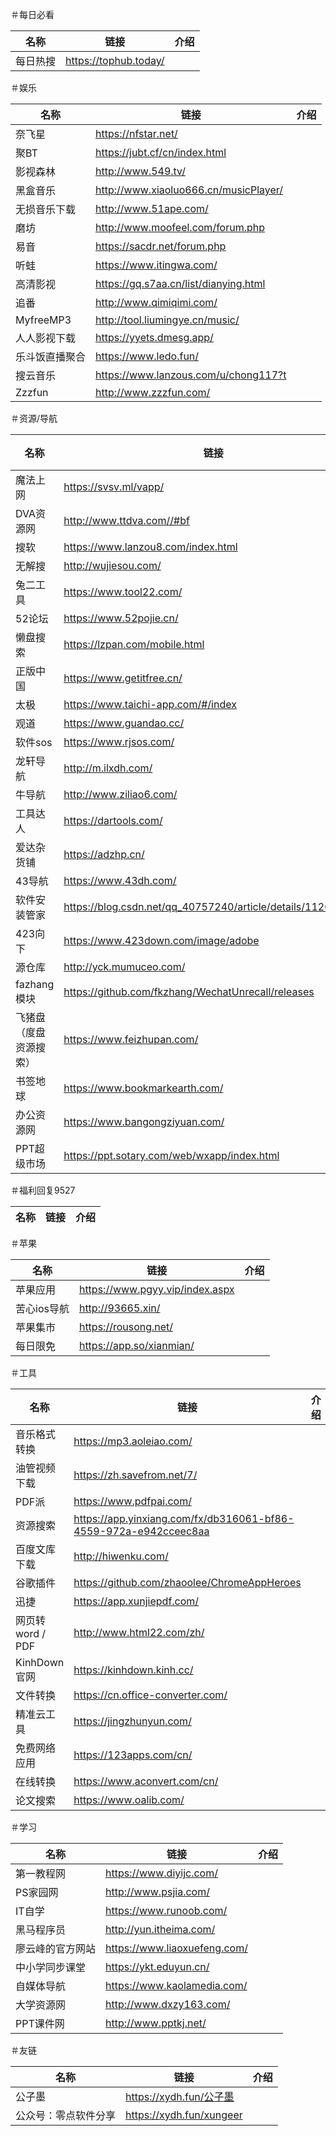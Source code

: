 ＃每日必看

| 名称| 链接| 介绍|
| ---- | ---- | ---- |
| 每日热搜| https://tophub.today/ | |

＃娱乐

| 名称| 链接| 介绍|
| ---- | ---- | ---- |
| 奈飞星| https://nfstar.net/ | |
| 聚BT | https://jubt.cf/cn/index.html | |
| 影视森林| http://www.549.tv/ | |
| 黑盒音乐| http://www.xiaoluo666.cn/musicPlayer/ | |
| 无损音乐下载| http://www.51ape.com/ | |
| 磨坊| http://www.moofeel.com/forum.php | |
| 易音| https://sacdr.net/forum.php | |
| 听蛙| https://www.itingwa.com/ | |
| 高清影视| https://gq.s7aa.cn/list/dianying.html | |
| 追番| http://www.qimiqimi.com/ | |
| MyfreeMP3 | http://tool.liumingye.cn/music/ | |
| 人人影视下载| https://yyets.dmesg.app/ | |
| 乐斗饭直播聚合| https://www.ledo.fun/ | |
| 搜云音乐| https://www.lanzous.com/u/chong117?t | |
| Zzzfun | http://www.zzzfun.com/ | |

＃资源/导航

| 名称| 链接| 介绍|
| ---- | ---- | ---- |
| 魔法上网| https://svsv.ml/vapp/ | |
| DVA资源网| http://www.ttdva.com//#bf | |
| 搜软| https://www.lanzou8.com/index.html | |
| 无解搜| http://wujiesou.com/ | |
| 兔二工具| https://www.tool22.com/ | |
| 52论坛| https://www.52pojie.cn/ | |
| 懒盘搜索| https://lzpan.com/mobile.html | |
| 正版中国| https://www.getitfree.cn/ | |
| 太极| https://www.taichi-app.com/#/index | |
| 观道| https://www.guandao.cc/ | |
| 软件sos | https://www.rjsos.com/ | |
| 龙轩导航| http://m.ilxdh.com/ | |
| 牛导航| http://www.ziliao6.com/ | |
| 工具达人| https://dartools.com/ | |
| 爱达杂货铺| https://adzhp.cn/ | |
| 43导航| https://www.43dh.com/ | |
| 软件安装管家| https://blog.csdn.net/qq_40757240/article/details/112058235 | |
| 423向下| https://www.423down.com/image/adobe | |
| 源仓库| http://yck.mumuceo.com/ | |
| fazhang模块| https://github.com/fkzhang/WechatUnrecall/releases | |
| 飞猪盘（度盘资源搜索）| https://www.feizhupan.com/ | |
| 书签地球| https://www.bookmarkearth.com/ | |
| 办公资源网| https://www.bangongziyuan.com/ | |
| PPT超级市场| https://ppt.sotary.com/web/wxapp/index.html | |

＃福利回复9527

| 名称| 链接| 介绍|
| ---- | ---- | ---- |
＃苹果

| 名称| 链接| 介绍|
| ---- | ---- | ---- |
| 苹果应用| https://www.pgyy.vip/index.aspx | |
| 苦心ios导航| http://93665.xin/ | |
| 苹果集市| https://rousong.net/ | |
| 每日限免| https://app.so/xianmian/ | |

＃工具

| 名称| 链接| 介绍|
| ---- | ---- | ---- |
| 音乐格式转换| https://mp3.aoleiao.com/ | |
| 油管视频下载| https://zh.savefrom.net/7/ | | |
| PDF派| https://www.pdfpai.com/ | |
| 资源搜索| https://app.yinxiang.com/fx/db316061-bf86-4559-972a-e942cceec8aa | |
| 百度文库下载| http://hiwenku.com/ | |
| 谷歌插件| https://github.com/zhaoolee/ChromeAppHeroes | |
| 迅捷| https://app.xunjiepdf.com/ | |
| 网页转word / PDF | http://www.html22.com/zh/ | |
| KinhDown官网| https://kinhdown.kinh.cc/ | |
| 文件转换| https://cn.office-converter.com/ | |
| 精准云工具| https://jingzhunyun.com/ | |
| 免费网络应用| https://123apps.com/cn/ | |
| 在线转换| https://www.aconvert.com/cn/ | |
| 论文搜索| https://www.oalib.com/ | |

＃学习

| 名称| 链接| 介绍|
| ---- | ---- | ---- |
| 第一教程网| https://www.diyijc.com/ | |
| PS家园网| http://www.psjia.com/ | |
| IT自学| https://www.runoob.com/ | |
| 黑马程序员| http://yun.itheima.com/ | |
| 廖云峰的官方网站| https://www.liaoxuefeng.com/ | |
| 中小学同步课堂| https://ykt.eduyun.cn/ | |
| 自媒体导航| https://www.kaolamedia.com/ | |
| 大学资源网| http://www.dxzy163.com/ | |
| PPT课件网| http://www.pptkj.net/ | |

＃友链

| 名称| 链接| 介绍|
| ---- | ---- | ---- |
| 公子墨| https://xydh.fun/公子墨| |
| 公众号：零点软件分享| https://xydh.fun/xungeer | |
